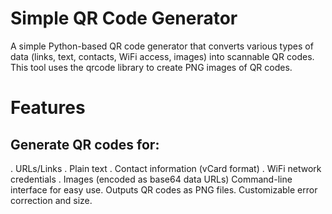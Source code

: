 # Simple QR Code Generator
A simple Python-based QR code generator that converts various types of data (links, text, contacts, WiFi access, images) into scannable QR codes. This tool uses the qrcode library to create PNG images of QR codes.

# Features
## Generate QR codes for:
. URLs/Links
. Plain text
. Contact information (vCard format)
. WiFi network credentials
. Images (encoded as base64 data URLs)
Command-line interface for easy use.
Outputs QR codes as PNG files.
Customizable error correction and size.
